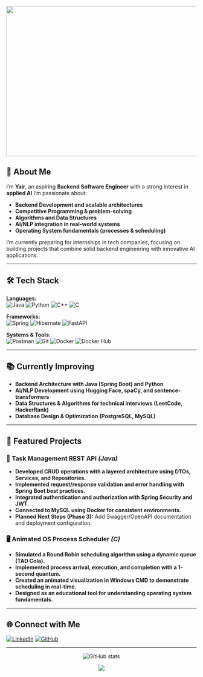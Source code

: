 <!-- Banner -->
<p align="center">
  <img width="1584" height="396" alt="Black and Yellow Web Developer LinkedIn Banner (1)" src="https://github.com/user-attachments/assets/efc99114-795a-4fc0-853f-0b247ff9b25e" />
</p>

## 🎯 About Me
I’m **Yair**, an aspiring **Backend Software Engineer** with a strong interest in **applied AI**
I’m passionate about:
- **Backend Development and scalable architectures**
- **Competitive Programming & problem-solving**
- **Algorithms and Data Structures**
- **AI/NLP integration in real-world systems**
- **Operating System fundamentals (processes & scheduling)**

I’m currently preparing for internships in tech companies, focusing on building projects that combine solid backend engineering with innovative AI applications.

---

## 🛠️ Tech Stack

**Languages:**  
![Java](https://img.shields.io/badge/Java-orange)
![Python](https://img.shields.io/badge/Python-C7BA3C?logo=python)
![C++](https://img.shields.io/badge/C++-00599C?logo=cplusplus&logoColor=white)
![C](https://img.shields.io/badge/C-00599C?logo=c&logoColor=white)


**Frameworks:**  
![Spring](https://img.shields.io/badge/Spring-BFE8A2?logo=spring)
![Hibernate](https://img.shields.io/badge/Hibernate-C6CFC6?logo=hibernate)
![FastAPI](https://img.shields.io/badge/FastAPI-D9E889?logo=fastapi)

**Systems & Tools:**  
![Postman](https://img.shields.io/badge/Postman-F2E5A5?logo=postman)
![Git](https://img.shields.io/badge/Git-F05032?logo=git&logoColor=white)
![Docker](https://img.shields.io/badge/Docker-2496ED?logo=docker&logoColor=white)
![Docker Hub](https://img.shields.io/badge/Docker%20Hub-2496ED?logo=docker&logoColor=white)

---

## 📚 Currently Improving
- **Backend Architecture with Java (Spring Boot) and Python**
- **AI/NLP Development using Hugging Face, spaCy, and sentence-transformers**
- **Data Structures & Algorithms for technical interviews (LeetCode, HackerRank)**
- **Database Design & Optimization (PostgreSQL, MySQL)**

---

## 📌 Featured Projects

### 🚀 Task Management REST API *(Java)*
- **Developed CRUD operations with a layered architecture using DTOs, Services, and Repositories.**
- **Implemented request/response validation and error handling with Spring Boot best practices.**
- **Integrated authentication and authorization with Spring Security and JWT.**
- **Connected to MySQL using Docker for consistent environments.**
- **Planned Next Steps (Phase 3):** Add Swagger/OpenAPI documentation and deployment configuration.

### 🖥️ Animated OS Process Scheduler *(C)*
- **Simulated a Round Robin scheduling algorithm using a dynamic queue (TAD Cola).**
- **Implemented process arrival, execution, and completion with a 1-second quantum.**
- **Created an animated visualization in Windows CMD to demonstrate scheduling in real-time.**
- **Designed as an educational tool for understanding operating system fundamentals.**

---

## 🌐 Connect with Me
[![LinkedIn](https://img.shields.io/badge/LinkedIn-Profile-blue)](https://linkedin.com/in/yair-arciniega-58b909257) 
[![GitHub](https://img.shields.io/badge/GitHub-Follow-black)](https://github.com/gameShark1610)

---

<p align="center">
  <img src="https://github-readme-stats.vercel.app/api?username=gameShark1610&show_icons=true&theme=tokyonight" alt="GitHub stats" />
</p>

<p align="center">
  <img src="https://capsule-render.vercel.app/api?type=wave&color=gradient&height=100&section=footer" />
</p>
